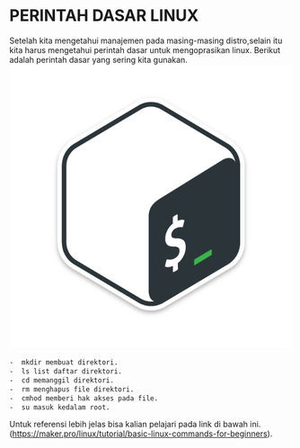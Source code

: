 # PERINTAH DASAR LINUX


Setelah kita mengetahui manajemen pada masing-masing distro,selain itu kita harus mengetahui perintah dasar untuk mengoprasikan linux. Berikut adalah perintah dasar yang sering kita gunakan.
![asd](img/perintah.png)

    -  mkdir membuat direktori.
    -  ls list daftar direktori.
    -  cd memanggil direktori.
    -  rm menghapus file direktori.
    -  cmhod memberi hak akses pada file.
    -  su masuk kedalam root.

Untuk referensi lebih jelas bisa kalian pelajari pada link di bawah ini.(https://maker.pro/linux/tutorial/basic-linux-commands-for-beginners).